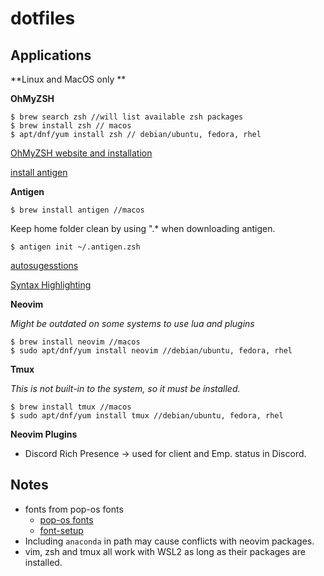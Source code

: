 # dotfiles

## Applications

**Linux and MacOS only **

**OhMyZSH**

    $ brew search zsh //will list available zsh packages
    $ brew install zsh // macos
    $ apt/dnf/yum install zsh // debian/ubuntu, fedora, rhel 

[OhMyZSH website and installation ](https://ohmyz.sh/)

[install antigen](https://github.com/zsh-users/antigen)

**Antigen**

    $ brew install antigen //macos

Keep home folder clean by using ".* when downloading antigen. 

    $ antigen init ~/.antigen.zsh

[autosugesstions](https://github.com/zsh-users/zsh-autosuggestions)

[Syntax Highlighting](https://github.com/zsh-users/zsh-syntax-highlighting)

**Neovim**

_Might be outdated on some systems to use lua and plugins_

    $ brew install neovim //macos
    $ sudo apt/dnf/yum install neovim //debian/ubuntu, fedora, rhel

**Tmux**

_This is not built-in to the system, so it must be installed._

    $ brew install tmux //macos
    $ sudo apt/dnf/yum install tmux //debian/ubuntu, fedora, rhel

**Neovim Plugins**

- Discord Rich Presence $\rightarrow$ used for client and Emp. status in Discord.

## Notes
- fonts from pop-os fonts
  - [pop-os fonts](https://github.com/pop-os/fonts)
  - [font-setup](https://shkspr.mobi/blog/2020/05/configuring-pop_os/)
- Including `anaconda` in path may cause conflicts with neovim packages. 
- vim, zsh and tmux all work with WSL2 as long as their packages are installed.
